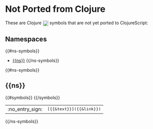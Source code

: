 # Not Ported from Clojure

These are Clojure <img width="18px" valign="middle" src="http://i.imgur.com/1GjPKvB.png">
symbols that are not yet ported to ClojureScript:

## Namespaces

{{#ns-symbols}}
- [{{ns}}](#{{&header-link}})
{{/ns-symbols}}

{{#ns-symbols}}
## {{ns}}

 <table>
{{#symbols}}
<tr>
<td>:no_entry_sign:</td>
<td><samp>[{{&text}}]({{&link}})</samp></td>
</tr>
{{/symbols}}
</table>

{{/ns-symbols}}
